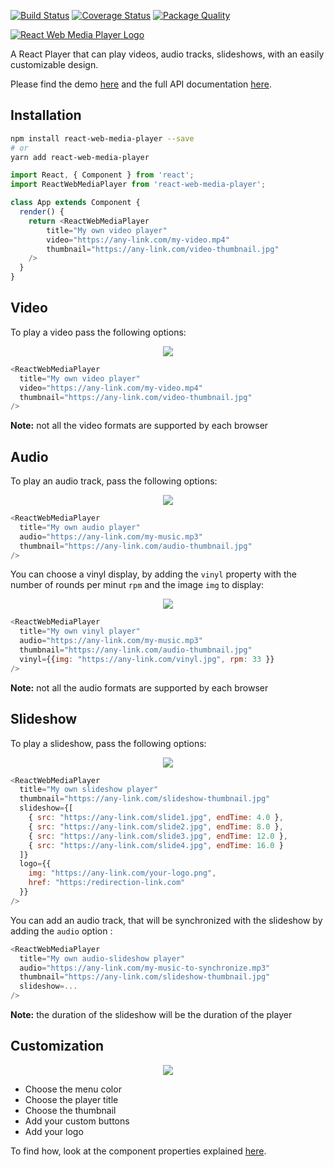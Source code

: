 [![Build Status](https://travis-ci.org/JohannC/React-Web-Media-Player.svg?branch=master)](https://travis-ci.org/JohannC/React-Web-Media-Player)
[![Coverage Status](https://coveralls.io/repos/github/JohannC/React-Web-Media-Player/badge.svg?branch=master)](https://coveralls.io/github/JohannC/React-Web-Media-Player?branch=master)
[![Package Quality](https://npm.packagequality.com/shield/react-web-media-player.svg)](https://packagequality.com/#?package=react-web-media-player)

[![React Web Media Player Logo](https://nusid.net/banner-title-medium.jpg)](#)

A React Player that can play videos, audio tracks, slideshows, with an easily customizable design.

Please find the demo [here](https://react-web-media-player.herokuapp.com/) and the full API documentation [here](https://react-web-media-player.herokuapp.com/docs).

## Installation

```bash
npm install react-web-media-player --save
# or
yarn add react-web-media-player
```
```javascript
import React, { Component } from 'react';
import ReactWebMediaPlayer from 'react-web-media-player';

class App extends Component {
  render() {
    return <ReactWebMediaPlayer
        title="My own video player"
        video="https://any-link.com/my-video.mp4" 
        thumbnail="https://any-link.com/video-thumbnail.jpg"
    />
  }
}
```

## Video

To play a video pass the following options:

<p align="center">
  <img src="https://nusid.net/video.gif">
</p>

```javascript
<ReactWebMediaPlayer
  title="My own video player"
  video="https://any-link.com/my-video.mp4" 
  thumbnail="https://any-link.com/video-thumbnail.jpg"
/>
```
**Note:** not all the video formats are supported by each browser

## Audio

To play an audio track, pass the following options:

<p align="center">
  <img src="https://nusid.net/audio.gif">
</p>

```javascript
<ReactWebMediaPlayer
  title="My own audio player"
  audio="https://any-link.com/my-music.mp3" 
  thumbnail="https://any-link.com/audio-thumbnail.jpg"
/>
```
You can choose a vinyl display, by adding the `vinyl` property with the number of rounds per minut `rpm` and the image `img` to display:

<p align="center">
  <img src="https://nusid.net/vinyl.gif">
</p>

```javascript
<ReactWebMediaPlayer
  title="My own vinyl player"
  audio="https://any-link.com/my-music.mp3" 
  thumbnail="https://any-link.com/audio-thumbnail.jpg"
  vinyl={{img: "https://any-link.com/vinyl.jpg", rpm: 33 }}
/>
```

**Note:** not all the audio formats are supported by each browser

## Slideshow

To play a slideshow, pass the following options:

<p align="center">
  <img src="https://nusid.net/slideshow.gif">
</p>

```javascript
<ReactWebMediaPlayer
  title="My own slideshow player"
  thumbnail="https://any-link.com/slideshow-thumbnail.jpg"
  slideshow={[
    { src: "https://any-link.com/slide1.jpg", endTime: 4.0 },
    { src: "https://any-link.com/slide2.jpg", endTime: 8.0 },
    { src: "https://any-link.com/slide3.jpg", endTime: 12.0 },
    { src: "https://any-link.com/slide4.jpg", endTime: 16.0 }
  ]}
  logo={{ 
    img: "https://any-link.com/your-logo.png", 
    href: "https:/redirection-link.com" 
  }}
/>

```

You can add an audio track, that will be synchronized with the slideshow by adding the `audio` option :

```javascript
<ReactWebMediaPlayer
  title="My own audio-slideshow player"
  audio="https://any-link.com/my-music-to-synchronize.mp3" 
  thumbnail="https://any-link.com/slideshow-thumbnail.jpg"
  slideshow=...
/>
```

**Note:** the duration of the slideshow will be the duration of the player

## Customization

<p align="center">
  <img src="https://react-web-media-player.herokuapp.com//static/media/custom.f8638e76.png" />
</p>

- Choose the menu color
- Choose the player title
- Choose the thumbnail
- Add your custom buttons
- Add your logo

To find how, look at the component properties explained [here](https://react-web-media-player.herokuapp.com/docs).